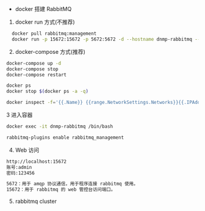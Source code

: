 - docker 搭建 RabbitMQ

1. docker run 方式(不推荐)

```sh
  docker pull rabbitmq:management
  docker run -p 15672:15672 -p 5672:5672 -d --hostname dnmp-rabbitmq --name dnmp-rabbitmq -e RABBITMQ_DEFAULT_USER=admin -e RABBITMQ_DEFAULT_PASS=admin rabbitmq:management
```

2. docker-compose 方式(推荐)

```sh
docker-compose up -d
docker-compose stop
docker-compose restart

docker ps
docker stop $(docker ps -a -q)

docker inspect -f='{{.Name}} {{range.NetworkSettings.Networks}}{{.IPAddress}}{{end}} {{.HostConfig.PortBindings}}' $(docker ps -aq)

```

3 进入容器

```sh
docker exec -it dnmp-rabbitmq /bin/bash

rabbitmq-plugins enable rabbitmq_management
```

4. Web 访问

```sh
http://localhost:15672
账号:admin
密码:123456

5672：用于 amqp 协议通信，用于程序连接 rabbitmq 使用。
15672：用于 rabbitmq 的 web 管控台访问端口。
```

5. <TODO> rabbitmq cluster
